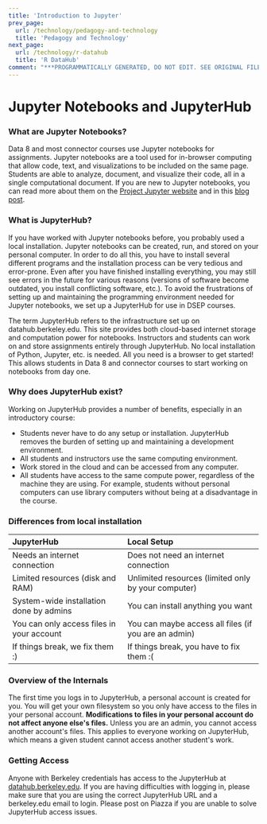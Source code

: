 ```yaml
---
title: 'Introduction to Jupyter'
prev_page:
  url: /technology/pedagogy-and-technology
  title: 'Pedagogy and Technology'
next_page:
  url: /technology/r-datahub
  title: 'R DataHub'
comment: "***PROGRAMMATICALLY GENERATED, DO NOT EDIT. SEE ORIGINAL FILES IN /content***"
---
```

# Jupyter Notebooks and JupyterHub

### What are Jupyter Notebooks?

Data 8 and most connector courses use Jupyter notebooks for assignments. Jupyter notebooks are a tool used for in-browser computing that allow code, text, and visualizations to be included on the same page. Students are able to analyze, document, and visualize their code, all in a single computational document. If you are new to Jupyter notebooks, you can read more about them on the [Project Jupyter website](http://jupyter.org/) and in this [blog post](http://data.berkeley.edu/news/coursefuture).

### What is JupyterHub?

If you have worked with Jupyter notebooks before, you probably used a local installation. Jupyter notebooks can be created, run, and stored on your personal computer. In order to do all this, you have to install several different programs and the installation process can be very tedious and error-prone. Even after you have finished installing everything, you may still see errors in the future for various reasons \(versions of software become outdated, you install conflicting software, etc.\). To avoid the frustrations of setting up and maintaining the programming environment needed for Jupyter notebooks, we set up a JupyterHub for use in DSEP courses.

The term JupyterHub refers to the infrastructure set up on datahub.berkeley.edu. This site provides both cloud-based internet storage and computation power for notebooks. Instructors and students can work on and store assignments entirely through JupyterHub. No local installation of Python, Jupyter, etc. is needed. All you need is a browser to get started! This allows students in Data 8 and connector courses to start working on notebooks from day one.

### Why does JupyterHub exist?

Working on JupyterHub provides a number of benefits, especially in an introductory course:

* Students never have to do any setup or installation. JupyterHub removes the burden of setting up and maintaining a development environment.
* All students and instructors use the same computing environment.
* Work stored in the cloud and can be accessed from any computer. 
* All students have access to the same compute power, regardless of the machine they are using. For example, students without personal computers can use library computers without being at a disadvantage in the course. 

### Differences from local installation

| **JupyterHub** | **Local Setup** |
| :--- | :--- |
| Needs an internet connection | Does not need an internet connection |
| Limited resources \(disk and RAM\) | Unlimited resources \(limited only by your computer\) |
| System-wide installation done by admins | You can install anything you want |
| You can only access files in your account | You can maybe access all files \(if you are an admin\) |
| If things break, we fix them :\) | If things break, you have to fix them :\( |

### Overview of the Internals

The first time you logs in to JupyterHub, a personal account is created for you. You will get your own filesystem so you only have access to the files in your personal account. **Modifications to files in your personal account do not affect anyone else's files.** Unless you are an admin, you cannot access another account's files. This applies to everyone working on JupyterHub, which means a given student cannot access another student's work.

### Getting Access

Anyone with Berkeley credentials has access to the JupyterHub at [datahub.berkeley.edu](https://datahub.berkeley.edu). If you are having difficulties with logging in, please make sure that you are using the correct JupyterHub URL and a berkeley.edu email to login. Please post on Piazza if you are unable to solve JupyterHub access issues.

